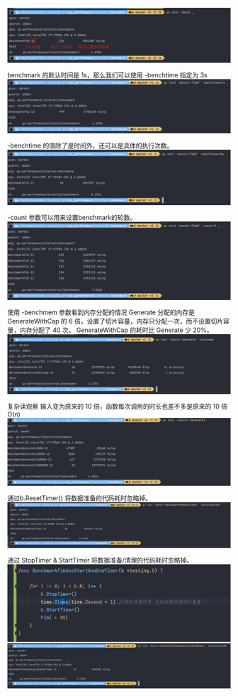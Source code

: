 ![img.png](images/img.png)

benchmark 的默认时间是 1s，那么我们可以使用 -benchtime 指定为 3s
![img_1.png](img_1.png)

-benchtime 的值除了是时间外，还可以是具体的执行次数。
![img_2.png](img_2.png)

-count 参数可以用来设置benchmark的轮数。
![img_3.png](img_3.png)

使用 -benchmem 参数看到内存分配的情况 Generate 分配的内存是 GenerateWithCap 的 6 倍，设置了切片容量，内存只分配一次，而不设置切片容量，内存分配了 40 次。 GenerateWithCap 的耗时比
Generate 少 20%。
![img_5.png](img_5.png)

复杂读观察 输入变为原来的 10 倍，函数每次调用的时长也差不多是原来的 10 倍 O(n)
![img_7.png](img_7.png)

通过b.ResetTimer() 将数据准备的代码耗时忽略掉。
![img_8.png](img_8.png)

通过 StopTimer & StartTimer 将数据准备/清理的代码耗时忽略掉。
![img_10.png](img_10.png)
![img_9.png](img_9.png)

